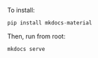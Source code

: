 To install:

```python
pip install mkdocs-material
```

Then, run from root:

```python
mkdocs serve
```
